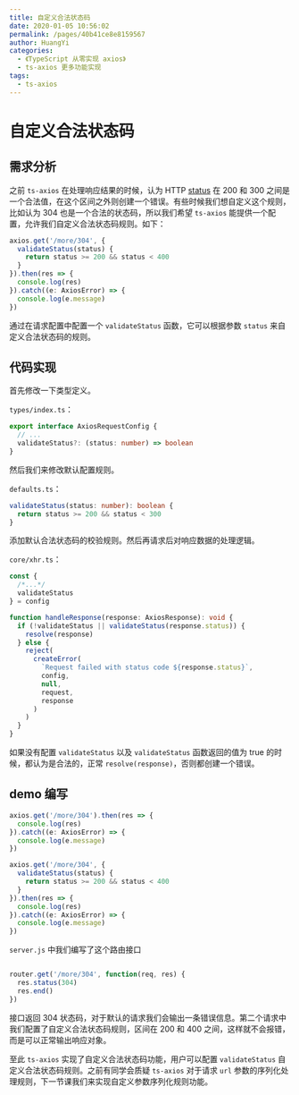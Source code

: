 ```yaml
---
title: 自定义合法状态码
date: 2020-01-05 10:56:02
permalink: /pages/40b41ce8e8159567
author: HuangYi
categories: 
  - 《TypeScript 从零实现 axios》
  - ts-axios 更多功能实现
tags: 
  - ts-axios
---
```

# 自定义合法状态码

## 需求分析

之前 `ts-axios` 在处理响应结果的时候，认为 HTTP [status](https://developer.mozilla.org/en-US/docs/Web/API/XMLHttpRequest/status) 在 200 和 300 之间是一个合法值，在这个区间之外则创建一个错误。有些时候我们想自定义这个规则，比如认为 304 也是一个合法的状态码，所以我们希望 `ts-axios` 能提供一个配置，允许我们自定义合法状态码规则。如下：

```typescript
axios.get('/more/304', {
  validateStatus(status) {
    return status >= 200 && status < 400
  }
}).then(res => {
  console.log(res)
}).catch((e: AxiosError) => {
  console.log(e.message)
})
```

通过在请求配置中配置一个 `validateStatus` 函数，它可以根据参数 `status` 来自定义合法状态码的规则。

## 代码实现

首先修改一下类型定义。

`types/index.ts`：

```typescript
export interface AxiosRequestConfig {
  // ...
  validateStatus?: (status: number) => boolean
}
```

然后我们来修改默认配置规则。

`defaults.ts`：

```typescript
validateStatus(status: number): boolean {
  return status >= 200 && status < 300
}
```

添加默认合法状态码的校验规则。然后再请求后对响应数据的处理逻辑。

`core/xhr.ts`：

```typescript
const {
  /*...*/
  validateStatus
} = config

function handleResponse(response: AxiosResponse): void {
  if (!validateStatus || validateStatus(response.status)) {
    resolve(response)
  } else {
    reject(
      createError(
        `Request failed with status code ${response.status}`,
        config,
        null,
        request,
        response
      )
    )
  }
}
```

如果没有配置 `validateStatus` 以及 `validateStatus` 函数返回的值为 true 的时候，都认为是合法的，正常 `resolve(response)`，否则都创建一个错误。

## demo 编写

```typescript
axios.get('/more/304').then(res => {
  console.log(res)
}).catch((e: AxiosError) => {
  console.log(e.message)
})

axios.get('/more/304', {
  validateStatus(status) {
    return status >= 200 && status < 400
  }
}).then(res => {
  console.log(res)
}).catch((e: AxiosError) => {
  console.log(e.message)
})
```

`server.js` 中我们编写了这个路由接口

```javascript

router.get('/more/304', function(req, res) {
  res.status(304)
  res.end()
})
```

接口返回 304 状态码，对于默认的请求我们会输出一条错误信息。第二个请求中我们配置了自定义合法状态码规则，区间在 200 和 400 之间，这样就不会报错，而是可以正常输出响应对象。

至此 `ts-axios` 实现了自定义合法状态码功能，用户可以配置 `validateStatus` 自定义合法状态码规则。之前有同学会质疑 `ts-axios` 对于请求 `url` 参数的序列化处理规则，下一节课我们来实现自定义参数序列化规则功能。
